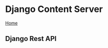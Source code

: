 # Django Content Server

[Home](https://github.com/Python-Marketing/django-content-server)

## Django Rest API
